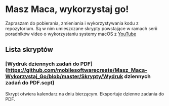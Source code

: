# Masz Maca, wykorzystaj go!

Zapraszam do pobierania, zmieniania i wykorzystywania kodu z repozytorium. 
Są w nim umieszczane skrypty powstające w ramach serii poradników video o wykorzystaniu systemy macOS z [YouTube](https://www.youtube.com/playlist?list=PLeYef6USZDDcxPlrVyRR8wytFY9cyNiqJ)

## Lista skryptów
### [Wydruk dziennych zadań do PDF](https://github.com/mobilesoftwarecreate/Masz_Maca-Wykorzystaj_Go/blob/master/Skrypty/Wydruk dziennych zadań do PDF.scpt)
Skrypt otwiera kalendarz na dniu bierzącym. Eksportuje dzienne zadania do PDF.
